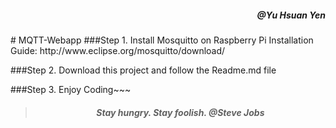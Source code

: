 <h5 align="right">@Yu Hsuan Yen</h5>
# MQTT-Webapp
###Step 1. Install Mosquitto on Raspberry Pi
Installation Guide: http://www.eclipse.org/mosquitto/download/

###Step 2. Download this project and follow the Readme.md file

###Step 3. Enjoy Coding~~~


><h5 align="center">Stay hungry. Stay foolish. @Steve Jobs</h5>

